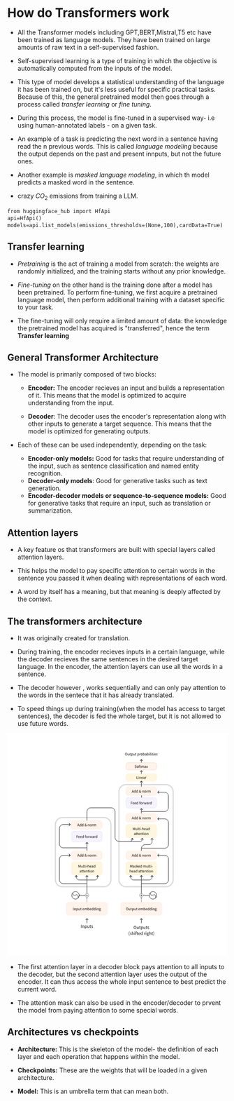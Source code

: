 # How do Transformers work

- All the Transformer models including GPT,BERT,Mistral,T5 etc have been trained as language models. They have been trained on large  amounts of raw text in a self-supervised fashion.

- Self-supervised learning is a type of training in which the objective is automatically computed from the inputs of the model.

- This type of model develops a statistical understanding of the language it has been trained on, but it's less useful for specific practical tasks. Because of this, the general pretrained model then goes through a process called _transfer learning_ or _fine tuning_.

- During this process, the model is fine-tuned in a supervised way- i.e using human-annotated labels - on a given task.

- An example of a task is predicting the next word in a sentence having read the n previous words. This is called _language modeling_ because the output depends on the past and present innputs, but not the future ones.

- Another example is _masked language modeling_, in which th model predicts a masked word in the sentence.

- crazy $CO_2$ emissions from training a LLM.

```
from huggingface_hub import HfApi
api=HfApi()
models=api.list_models(emissions_thresholds=(None,100),cardData=True)
```
## Transfer learning

- _Pretraining_ is the act of training a model from scratch: the weights are randomly initialized, and the training starts without any prior knowledge.

- _Fine-tuning_ on the other hand is the training done after a model has been pretrained. To perform fine-tuning, we first acquire a pretrained language model, then perform additional training with a dataset specific to your task. 

- The fine-tuning will only require a limited amount of data: the knowledge the pretrained model has acquired is "transferred", hence the term **Transfer learning**

## General Transformer Architecture

- The model is primarily composed of two blocks:
    - **Encoder:** The encoder recieves an input and builds a representation of it. This means that the model is optimized to acquire understanding from the input.

    - **Decoder**: The decoder uses the encoder's representation along with other inputs to generate a target sequence. This means that the model is optimized for generating outputs.

- Each of these can be used independently, depending on the task:
    - **Encoder-only models:** Good for tasks that require understanding of the input, such as sentence classification and named entity recognition.
    - **Decoder-only models**: Good for generative tasks such as text generation.
    - **Encoder-decoder models or sequence-to-sequence models:** Good for generative tasks that require an input, such as translation or summarization.

## Attention layers

- A key feature os that transformers are built with special layers called attention layers. 

- This helps the model to pay specific attention to certain words in the sentence you passed it when dealing with representations of each word.

- A word by itself has a meaning, but that meaning is deeply affected by the context.

## The transformers architecture

- It was originally created for translation.

- During training, the encoder recieves inputs in a certain language, while the decoder recieves the same sentences in the desired target language. In the encoder, the attention layers can use all the words in a sentence.

- The decoder however , works sequentially and can only pay attention to the words in the sentece that it has already translated. 

- To speed things up during training(when the model has access to target sentences), the decoder is fed the whole target, but it is not allowed to use future words.

![alt text](image-4.png)

- The first attention layer in a decoder block pays attention to all inputs to the decoder, but the second attention layer uses the output of the encoder. It can thus access the whole input sentence to best predict the current word. 

- The attention mask can also be used in the encoder/decoder to prvent the model from paying attention to some special words.

## Architectures vs checkpoints

- **Architecture:** This is the skeleton of the model- the definition of each layer and each operation that happens within the model.

- **Checkpoints:** These are the weights that will be loaded in a given architecture.

- **Model:** This is an umbrella term that can mean both.
